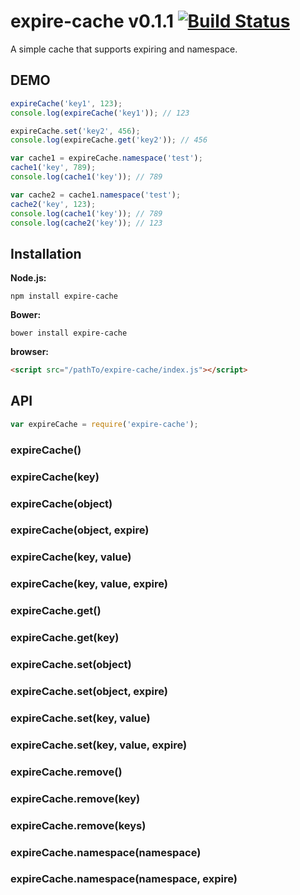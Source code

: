 expire-cache v0.1.1 [![Build Status](https://travis-ci.org/teambition/expire-cache.svg)](https://travis-ci.org/teambition/expire-cache)
====
A simple cache that supports expiring and namespace.

## DEMO

```js
expireCache('key1', 123);
console.log(expireCache('key1')); // 123

expireCache.set('key2', 456);
console.log(expireCache.get('key2')); // 456

var cache1 = expireCache.namespace('test');
cache1('key', 789);
console.log(cache1('key')); // 789

var cache2 = cache1.namespace('test');
cache2('key', 123);
console.log(cache1('key')); // 789
console.log(cache2('key')); // 123
```

## Installation

**Node.js:**

    npm install expire-cache

**Bower:**

    bower install expire-cache

**browser:**

```html
<script src="/pathTo/expire-cache/index.js"></script>
```

## API

```js
var expireCache = require('expire-cache');
```

### expireCache()
### expireCache(key)
### expireCache(object)
### expireCache(object, expire)
### expireCache(key, value)
### expireCache(key, value, expire)
### expireCache.get()
### expireCache.get(key)
### expireCache.set(object)
### expireCache.set(object, expire)
### expireCache.set(key, value)
### expireCache.set(key, value, expire)
### expireCache.remove()
### expireCache.remove(key)
### expireCache.remove(keys)
### expireCache.namespace(namespace)
### expireCache.namespace(namespace, expire)


